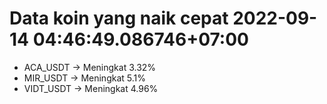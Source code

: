 # Data koin yang naik cepat 2022-09-14 04:46:49.086746+07:00

* ACA_USDT -> Meningkat 3.32%
* MIR_USDT -> Meningkat 5.1%
* VIDT_USDT -> Meningkat 4.96%
